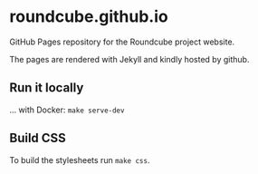 roundcube.github.io
===================

GitHub Pages repository for the Roundcube project website.

The pages are rendered with Jekyll and kindly hosted by github.

## Run it locally

... with Docker: `make serve-dev`

## Build CSS

To build the stylesheets run `make css`.
